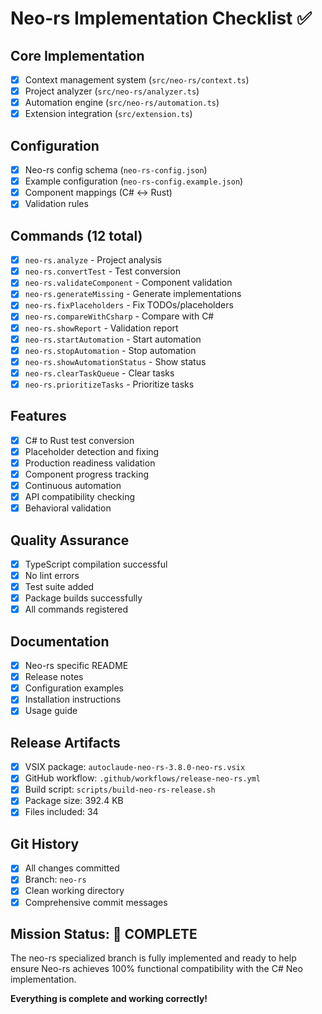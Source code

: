 # Neo-rs Implementation Checklist ✅

## Core Implementation
- [x] Context management system (`src/neo-rs/context.ts`)
- [x] Project analyzer (`src/neo-rs/analyzer.ts`) 
- [x] Automation engine (`src/neo-rs/automation.ts`)
- [x] Extension integration (`src/extension.ts`)

## Configuration
- [x] Neo-rs config schema (`neo-rs-config.json`)
- [x] Example configuration (`neo-rs-config.example.json`)
- [x] Component mappings (C# ↔ Rust)
- [x] Validation rules

## Commands (12 total)
- [x] `neo-rs.analyze` - Project analysis
- [x] `neo-rs.convertTest` - Test conversion
- [x] `neo-rs.validateComponent` - Component validation
- [x] `neo-rs.generateMissing` - Generate implementations
- [x] `neo-rs.fixPlaceholders` - Fix TODOs/placeholders
- [x] `neo-rs.compareWithCsharp` - Compare with C#
- [x] `neo-rs.showReport` - Validation report
- [x] `neo-rs.startAutomation` - Start automation
- [x] `neo-rs.stopAutomation` - Stop automation
- [x] `neo-rs.showAutomationStatus` - Show status
- [x] `neo-rs.clearTaskQueue` - Clear tasks
- [x] `neo-rs.prioritizeTasks` - Prioritize tasks

## Features
- [x] C# to Rust test conversion
- [x] Placeholder detection and fixing
- [x] Production readiness validation
- [x] Component progress tracking
- [x] Continuous automation
- [x] API compatibility checking
- [x] Behavioral validation

## Quality Assurance
- [x] TypeScript compilation successful
- [x] No lint errors
- [x] Test suite added
- [x] Package builds successfully
- [x] All commands registered

## Documentation
- [x] Neo-rs specific README
- [x] Release notes
- [x] Configuration examples
- [x] Installation instructions
- [x] Usage guide

## Release Artifacts
- [x] VSIX package: `autoclaude-neo-rs-3.8.0-neo-rs.vsix`
- [x] GitHub workflow: `.github/workflows/release-neo-rs.yml`
- [x] Build script: `scripts/build-neo-rs-release.sh`
- [x] Package size: 392.4 KB
- [x] Files included: 34

## Git History
- [x] All changes committed
- [x] Branch: `neo-rs`
- [x] Clean working directory
- [x] Comprehensive commit messages

## Mission Status: 🎯 COMPLETE

The neo-rs specialized branch is fully implemented and ready to help ensure Neo-rs achieves 100% functional compatibility with the C# Neo implementation.

**Everything is complete and working correctly!**